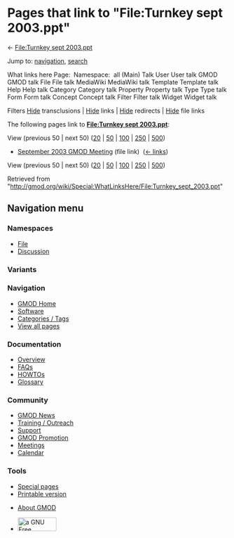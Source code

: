 <div id="mw-page-base" class="noprint">

</div>

<div id="mw-head-base" class="noprint">

</div>

<div id="content" class="mw-body" role="main">

<span id="top"></span>

<div id="mw-js-message" style="display:none;">

</div>



# <span dir="auto">Pages that link to "File:Turnkey sept 2003.ppt"</span>

<div id="bodyContent">

<div id="contentSub">

← [File:Turnkey sept
2003.ppt](/wiki/File:Turnkey_sept_2003.ppt "File:Turnkey sept 2003.ppt")

</div>

<div id="jump-to-nav" class="mw-jump">

Jump to: [navigation](#mw-navigation), [search](#p-search)

</div>

<div id="mw-content-text">

What links here Page:  Namespace:  all (Main) Talk User User talk GMOD
GMOD talk File File talk MediaWiki MediaWiki talk Template Template talk
Help Help talk Category Category talk Property Property talk Type Type
talk Form Form talk Concept Concept talk Filter Filter talk Widget
Widget talk

Filters
[Hide](/mediawiki/index.php?title=Special:WhatLinksHere/File:Turnkey_sept_2003.ppt&hidetrans=1 "Special:WhatLinksHere/File:Turnkey sept 2003.ppt")
transclusions \|
[Hide](/mediawiki/index.php?title=Special:WhatLinksHere/File:Turnkey_sept_2003.ppt&hidelinks=1 "Special:WhatLinksHere/File:Turnkey sept 2003.ppt")
links \|
[Hide](/mediawiki/index.php?title=Special:WhatLinksHere/File:Turnkey_sept_2003.ppt&hideredirs=1 "Special:WhatLinksHere/File:Turnkey sept 2003.ppt")
redirects \|
[Hide](/mediawiki/index.php?title=Special:WhatLinksHere/File:Turnkey_sept_2003.ppt&hideimages=1 "Special:WhatLinksHere/File:Turnkey sept 2003.ppt")
file links

The following pages link to **[File:Turnkey sept
2003.ppt](/wiki/File:Turnkey_sept_2003.ppt "File:Turnkey sept 2003.ppt")**:

View (previous 50 \| next 50)
([20](/mediawiki/index.php?title=Special:WhatLinksHere/File:Turnkey_sept_2003.ppt&limit=20 "Special:WhatLinksHere/File:Turnkey sept 2003.ppt")
\|
[50](/mediawiki/index.php?title=Special:WhatLinksHere/File:Turnkey_sept_2003.ppt&limit=50 "Special:WhatLinksHere/File:Turnkey sept 2003.ppt")
\|
[100](/mediawiki/index.php?title=Special:WhatLinksHere/File:Turnkey_sept_2003.ppt&limit=100 "Special:WhatLinksHere/File:Turnkey sept 2003.ppt")
\|
[250](/mediawiki/index.php?title=Special:WhatLinksHere/File:Turnkey_sept_2003.ppt&limit=250 "Special:WhatLinksHere/File:Turnkey sept 2003.ppt")
\|
[500](/mediawiki/index.php?title=Special:WhatLinksHere/File:Turnkey_sept_2003.ppt&limit=500 "Special:WhatLinksHere/File:Turnkey sept 2003.ppt"))

- [September 2003 GMOD
  Meeting](/wiki/September_2003_GMOD_Meeting "September 2003 GMOD Meeting")
  (file link) ‎ <span class="mw-whatlinkshere-tools">([←
  links](/mediawiki/index.php?title=Special:WhatLinksHere&target=September+2003+GMOD+Meeting "Special:WhatLinksHere"))</span>

View (previous 50 \| next 50)
([20](/mediawiki/index.php?title=Special:WhatLinksHere/File:Turnkey_sept_2003.ppt&limit=20 "Special:WhatLinksHere/File:Turnkey sept 2003.ppt")
\|
[50](/mediawiki/index.php?title=Special:WhatLinksHere/File:Turnkey_sept_2003.ppt&limit=50 "Special:WhatLinksHere/File:Turnkey sept 2003.ppt")
\|
[100](/mediawiki/index.php?title=Special:WhatLinksHere/File:Turnkey_sept_2003.ppt&limit=100 "Special:WhatLinksHere/File:Turnkey sept 2003.ppt")
\|
[250](/mediawiki/index.php?title=Special:WhatLinksHere/File:Turnkey_sept_2003.ppt&limit=250 "Special:WhatLinksHere/File:Turnkey sept 2003.ppt")
\|
[500](/mediawiki/index.php?title=Special:WhatLinksHere/File:Turnkey_sept_2003.ppt&limit=500 "Special:WhatLinksHere/File:Turnkey sept 2003.ppt"))

</div>

<div class="printfooter">

Retrieved from
"<http://gmod.org/wiki/Special:WhatLinksHere/File:Turnkey_sept_2003.ppt>"

</div>

<div id="catlinks" class="catlinks catlinks-allhidden">

</div>

<div class="visualClear">

</div>

</div>

</div>

<div id="mw-navigation">

## Navigation menu

<div id="mw-head">



<div id="left-navigation">

<div id="p-namespaces" class="vectorTabs" role="navigation"
aria-labelledby="p-namespaces-label">

### Namespaces

- <span id="ca-nstab-image"><a href="/wiki/File:Turnkey_sept_2003.ppt" accesskey="c"
  title="View the file page [c]">File</a></span>
- <span id="ca-talk"><a
  href="/mediawiki/index.php?title=File_talk:Turnkey_sept_2003.ppt&amp;action=edit&amp;redlink=1"
  accesskey="t"
  title="Discussion about the content page [t]">Discussion</a></span>

</div>

<div id="p-variants" class="vectorMenu emptyPortlet" role="navigation"
aria-labelledby="p-variants-label">

### 

### Variants[](#)

<div class="menu">

</div>

</div>

</div>

<div id="right-navigation">





</div>



</div>

</div>

</div>

<div id="mw-panel">

<div id="p-logo" role="banner">

<a href="/wiki/Main_Page"
style="background-image: url(http://gmod.org/images/GMOD-cogs.png);"
title="Visit the main page"></a>

</div>

<div id="p-Navigation" class="portal" role="navigation"
aria-labelledby="p-Navigation-label">

### Navigation

<div class="body">

- <span id="n-GMOD-Home">[GMOD Home](/wiki/Main_Page)</span>
- <span id="n-Software">[Software](/wiki/GMOD_Components)</span>
- <span id="n-Categories-.2F-Tags">[Categories /
  Tags](/wiki/Categories)</span>
- <span id="n-View-all-pages">[View all
  pages](/wiki/Special:AllPages)</span>

</div>

</div>

<div id="p-Documentation" class="portal" role="navigation"
aria-labelledby="p-Documentation-label">

### Documentation

<div class="body">

- <span id="n-Overview">[Overview](/wiki/Overview)</span>
- <span id="n-FAQs">[FAQs](/wiki/Category:FAQ)</span>
- <span id="n-HOWTOs">[HOWTOs](/wiki/Category:HOWTO)</span>
- <span id="n-Glossary">[Glossary](/wiki/Glossary)</span>

</div>

</div>

<div id="p-Community" class="portal" role="navigation"
aria-labelledby="p-Community-label">

### Community

<div class="body">

- <span id="n-GMOD-News">[GMOD News](/wiki/GMOD_News)</span>
- <span id="n-Training-.2F-Outreach">[Training /
  Outreach](/wiki/Training_and_Outreach)</span>
- <span id="n-Support">[Support](/wiki/Support)</span>
- <span id="n-GMOD-Promotion">[GMOD
  Promotion](/wiki/GMOD_Promotion)</span>
- <span id="n-Meetings">[Meetings](/wiki/Meetings)</span>
- <span id="n-Calendar">[Calendar](/wiki/Calendar)</span>

</div>

</div>

<div id="p-tb" class="portal" role="navigation"
aria-labelledby="p-tb-label">

### Tools

<div class="body">

- <span id="t-specialpages"><a href="/wiki/Special:SpecialPages" accesskey="q"
  title="A list of all special pages [q]">Special pages</a></span>
- <span id="t-print"><a
  href="/mediawiki/index.php?title=Special:WhatLinksHere/File:Turnkey_sept_2003.ppt&amp;printable=yes"
  rel="alternate" accesskey="p"
  title="Printable version of this page [p]">Printable version</a></span>

</div>

</div>

</div>

</div>

<div id="footer" role="contentinfo">

- <span id="footer-places-about">[About
  GMOD](/wiki/GMOD:About "GMOD:About")</span>

<!-- -->

- <span id="footer-copyrightico">[<img src="http://www.gnu.org/graphics/gfdl-logo-small.png" width="88"
  height="31" alt="a GNU Free Documentation License" />](http://www.gnu.org/licenses/fdl-1.3.html)</span>




</div>
